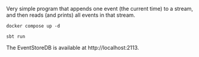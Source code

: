 Very simple program that appends one event (the current time) to a stream, and then reads (and prints) all events in that stream.

```
docker compose up -d

sbt run
```

The EventStoreDB is available at http://localhost:2113.

